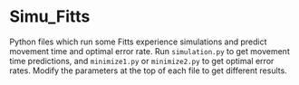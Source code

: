 # Simu_Fitts

Python files which run some Fitts experience simulations and predict movement time and optimal error rate. Run ```simulation.py``` to get movement time predictions, and ```minimize1.py``` or ```minimize2.py``` to get optimal error rates. Modify the parameters at the top of each file to get different results.

